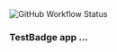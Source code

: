 <img alt="GitHub Workflow Status" src="https://img.shields.io/github/actions/workflow/status/amin-amani/TestBadge/build.yml">



### TestBadge app ...
